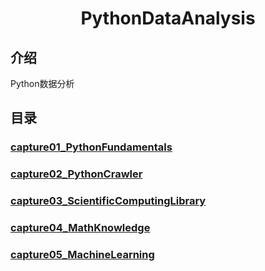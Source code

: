 # <center>PythonDataAnalysis</center>

## 介绍
Python数据分析

## 目录
### [capture01_PythonFundamentals](./capture01_PythonFundamentals)

### [capture02_PythonCrawler](./capture02_PythonCrawler)

### [capture03_ScientificComputingLibrary](./capture03_ScientificComputingLibrary)

### [capture04_MathKnowledge](./capture04_MathKnowledge)

### [capture05_MachineLearning](./capture05_MachineLearning)